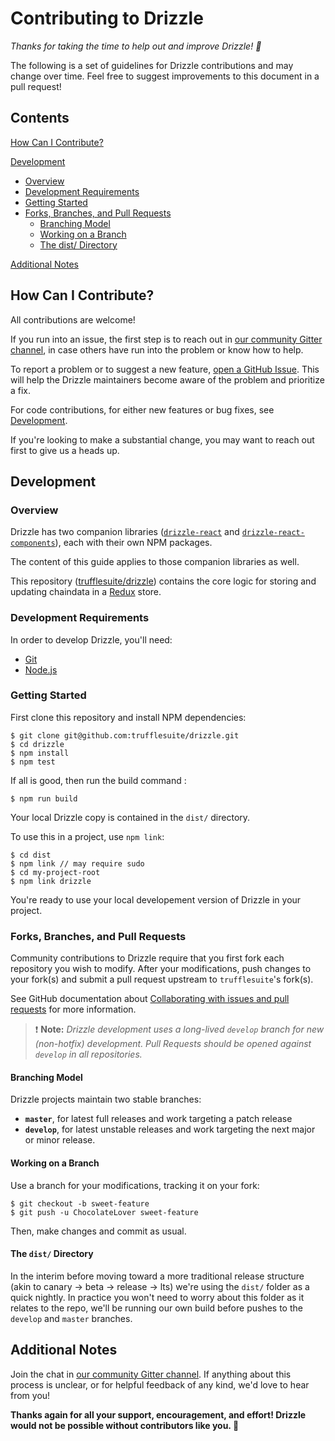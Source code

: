 Contributing to Drizzle
=======================

_Thanks for taking the time to help out and improve Drizzle! :tada:_

The following is a set of guidelines for Drizzle contributions and may change
over time. Feel free to suggest improvements to this document in a pull request!


Contents
--------

[How Can I Contribute?](#how-can-i-contribute)

[Development](#development)
  - [Overview](#overview)
  - [Development Requirements](#development-requirements)
  - [Getting Started](#getting-started)
  - [Forks, Branches, and Pull Requests](#forks-branches-and-pull-requests)
    - [Branching Model](#branching-model)
    - [Working on a Branch](#working-on-a-branch)
    - [The dist/ Directory](#the-dist-directory)

[Additional Notes](#additional-notes)


How Can I Contribute?
---------------------

All contributions are welcome!

If you run into an issue, the first step is to reach out in [our community
Gitter channel](https://gitter.im/ConsenSys/truffle), in case others have run
into the problem or know how to help.

To report a problem or to suggest a new feature, [open a GitHub
Issue](https://github.com/trufflesuite/drizzle/issues/new).  This will help the
Drizzle maintainers become aware of the problem and prioritize a fix.

For code contributions, for either new features or bug fixes, see
[Development](#development).

If you're looking to make a substantial change, you may want to reach out first
to give us a heads up.


Development
-----------

### Overview

Drizzle has two companion libraries
([`drizzle-react`](https://github.com/trufflesuite/drizzle-react) and
[`drizzle-react-components`](https://github.com/trufflesuite/drizzle-react-components)),
each with their own NPM packages.

The content of this guide applies to those companion libraries as well.

This repository
([trufflesuite/drizzle](https://github.com/trufflesuite/drizzle)) contains the
core logic for storing and updating chaindata in a
[Redux](https://github.com/reduxjs/redux) store.

### Development Requirements

In order to develop Drizzle, you'll need:

- [Git](https://git-scm.com/)
- [Node.js](https://nodejs.org)

### Getting Started

First clone this repository and install NPM dependencies:

    $ git clone git@github.com:trufflesuite/drizzle.git
    $ cd drizzle
    $ npm install
    $ npm test

If all is good, then run the build command :

    $ npm run build

Your local Drizzle copy is contained in the `dist/` directory.

To use this in a project, use `npm link`:

    $ cd dist
    $ npm link // may require sudo
    $ cd my-project-root
    $ npm link drizzle

You're ready to use your local developement version of Drizzle in your project.

### Forks, Branches, and Pull Requests

Community contributions to Drizzle require that you first fork each
repository you wish to modify. After your modifications, push changes to
your fork(s) and submit a pull request upstream to `trufflesuite`'s fork(s).

See GitHub documentation about [Collaborating with issues and pull
requests](https://help.github.com/categories/collaborating-with-issues-and-pull-requests/)
for more information.

> :exclamation: **Note:** _Drizzle development uses a long-lived `develop` branch for new (non-hotfix)
> development. Pull Requests should be opened against `develop` in all
> repositories._

#### Branching Model

Drizzle projects maintain two stable branches:

  - **`master`**, for latest full releases and work targeting a patch release
  - **`develop`**, for latest unstable releases and work targeting the next major
      or minor release.

#### Working on a Branch

Use a branch for your modifications, tracking it on your fork:

    $ git checkout -b sweet-feature
    $ git push -u ChocolateLover sweet-feature

Then, make changes and commit as usual.

#### The `dist/` Directory

In the interim before moving toward a more traditional release structure (akin to canary -> beta -> release -> lts) we're using the `dist/` folder as a quick nightly. In practice you won't need to worry about this folder as it relates to the repo, we'll be running our own build before pushes to the `develop` and `master` branches.


Additional Notes
----------------

Join the chat in [our community Gitter channel](https://gitter.im/ConsenSys/truffle). If anything about this
process is unclear, or for helpful feedback of any kind, we'd love to hear from you!

**Thanks again for all your support, encouragement, and effort! Drizzle would not
be possible without contributors like you. :bow:**
